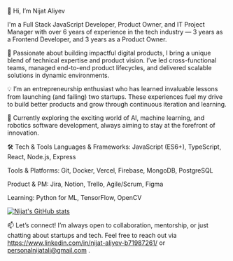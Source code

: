👋 Hi, I’m Nijat Aliyev

I'm a Full Stack JavaScript Developer, Product Owner, and IT Project Manager with over 6 years of experience in the tech industry — 3 years as a Frontend Developer, and 3 years as a Product Owner.

🚀 Passionate about building impactful digital products, I bring a unique blend of technical expertise and product vision. I’ve led cross-functional teams, managed end-to-end product lifecycles, and delivered scalable solutions in dynamic environments.

💡 I’m an entrepreneurship enthusiast who has learned invaluable lessons from launching (and failing) two startups. These experiences fuel my drive to build better products and grow through continuous iteration and learning.

🤖 Currently exploring the exciting world of AI, machine learning, and robotics software development, always aiming to stay at the forefront of innovation.

🛠️ Tech & Tools
Languages & Frameworks: JavaScript (ES6+), TypeScript, React, Node.js, Express

Tools & Platforms: Git, Docker, Vercel, Firebase, MongoDB, PostgreSQL

Product & PM: Jira, Notion, Trello, Agile/Scrum, Figma

Learning: Python for ML, TensorFlow, OpenCV

[![Nijat's GitHub stats](https://github-readme-stats.vercel.app/api?username=nijat-ali&count_private=true&show_icons=true&theme=radical&hide_rank=false)](https://github.com/anuraghazra/github-readme-stats)

📫 Let’s connect!
I’m always open to collaboration, mentorship, or just chatting about startups and tech.
Feel free to reach out via https://www.linkedin.com/in/nijat-aliyev-b71987261/ or personalnijatali@gmail.com .
